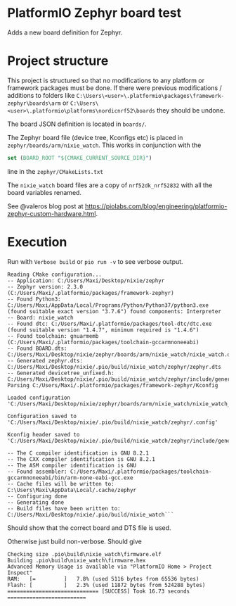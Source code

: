 # PlatformIO Zephyr board test

Adds a new board definition for Zephyr. 

# Project structure 

This project is structured so that no modifications to any platform or framework packages must be done. If there were previous modifications / additions to folders like `C:\Users\<user>\.platformio\packages\framework-zephyr\boards\arm` or `C:\Users\<user>\.platformio\platforms\nordicnrf52\boards` they should be undone. 

The board JSON definition is located in `boards/`. 

The Zephyr board file (device tree, Kconfigs etc) is placed in `zephyr/boards/arm/nixie_watch`. This works in conjunction with the 

```cmake 
set (BOARD_ROOT "${CMAKE_CURRENT_SOURCE_DIR}")
```
line in the `zephyr/CMakeLists.txt`

The `nixie_watch` board files are a copy of `nrf52dk_nrf52832` with all the board variables renamed.

See @valeros blog post at https://piolabs.com/blog/engineering/platformio-zephyr-custom-hardware.html.


# Execution 

Run with `Verbose build` or `pio run -v` to see verbose output. 

```
Reading CMake configuration...
-- Application: C:/Users/Maxi/Desktop/nixie/zephyr
-- Zephyr version: 2.3.0 (C:/Users/Maxi/.platformio/packages/framework-zephyr)
-- Found Python3: C:/Users/Maxi/AppData/Local/Programs/Python/Python37/python3.exe (found suitable exact version "3.7.6") found components: Interpreter
-- Board: nixie_watch
-- Found dtc: C:/Users/Maxi/.platformio/packages/tool-dtc/dtc.exe (found suitable version "1.4.7", minimum required is "1.4.6")
-- Found toolchain: gnuarmemb (C:/Users/Maxi/.platformio/packages/toolchain-gccarmnoneeabi)
-- Found BOARD.dts: C:/Users/Maxi/Desktop/nixie/zephyr/boards/arm/nixie_watch/nixie_watch.dts
-- Generated zephyr.dts: C:/Users/Maxi/Desktop/nixie/.pio/build/nixie_watch/zephyr/zephyr.dts
-- Generated devicetree_unfixed.h: C:/Users/Maxi/Desktop/nixie/.pio/build/nixie_watch/zephyr/include/generated/devicetree_unfixed.h
Parsing C:/Users/Maxi/.platformio/packages/framework-zephyr/Kconfig

Loaded configuration 'C:/Users/Maxi/Desktop/nixie/zephyr/boards/arm/nixie_watch/nixie_watch_defconfig'

Configuration saved to 'C:/Users/Maxi/Desktop/nixie/.pio/build/nixie_watch/zephyr/.config'

Kconfig header saved to 'C:/Users/Maxi/Desktop/nixie/.pio/build/nixie_watch/zephyr/include/generated/autoconf.h'

-- The C compiler identification is GNU 8.2.1
-- The CXX compiler identification is GNU 8.2.1
-- The ASM compiler identification is GNU
-- Found assembler: C:/Users/Maxi/.platformio/packages/toolchain-gccarmnoneeabi/bin/arm-none-eabi-gcc.exe
-- Cache files will be written to: C:\Users\Maxi\AppData\Local/.cache/zephyr
-- Configuring done
-- Generating done
-- Build files have been written to: C:/Users/Maxi/Desktop/nixie/.pio/build/nixie_watch```
```

Should show that the correct board and DTS file is used.

Otherwise just build non-verbose. Should give

```
Checking size .pio\build\nixie_watch\firmware.elf
Building .pio\build\nixie_watch\firmware.hex
Advanced Memory Usage is available via "PlatformIO Home > Project Inspect"
RAM:   [=         ]   7.8% (used 5116 bytes from 65536 bytes)
Flash: [          ]   2.3% (used 11872 bytes from 524288 bytes)
============================= [SUCCESS] Took 16.73 seconds =========================
```
